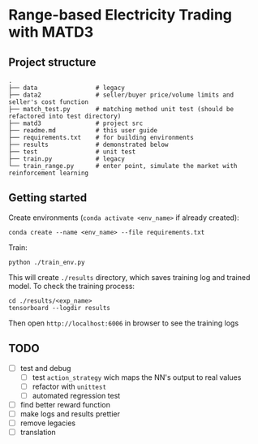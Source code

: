 # Range-based Electricity Trading with MATD3

## Project structure
```text
.
├── data                # legacy
├── data2               # seller/buyer price/volume limits and seller's cost function
├── match_test.py       # matching method unit test (should be refactored into test directory)
├── matd3               # project src
├── readme.md           # this user guide
├── requirements.txt    # for building environments
├── results             # demonstrated below
├── test                # unit test
├── train.py            # legacy
└── train_range.py      # enter point, simulate the market with reinforcement learning
```

## Getting started

Create environments (`conda activate <env_name>` if already created):

```commandline
conda create --name <env_name> --file requirements.txt
```

Train:

```commandline
python ./train_env.py
```

This will create `./results` directory, which saves training log and trained model. To check the training process:

```commandline
cd ./results/<exp_name>
tensorboard --logdir results
```

Then open `http://localhost:6006` in browser to see the training logs

## TODO

- [ ] test and debug
    - [ ] test `action_strategy` wich maps the NN's output to real values
    - [ ] refactor with `unittest`
    - [ ] automated regression test
- [ ] find better reward function
- [ ] make logs and results prettier
- [ ] remove legacies
- [ ] translation
